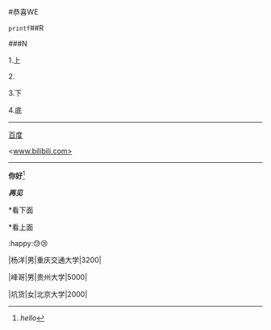 #恭喜WE

`printf`##R

###N

1.上

2.<!--中-->

3.下

4.底

***



[百度](www.baidu.com)

<www.bilibili.com>



---

**你好**[^1]

[^1]: *hello*

***再见***

*看下面

*看上面

:happy::sweat::cry:

|杨洋|男|重庆交通大学|3200|


|峰哥|男|贵州大学|5000|

|坑货|女|北京大学|2000|


